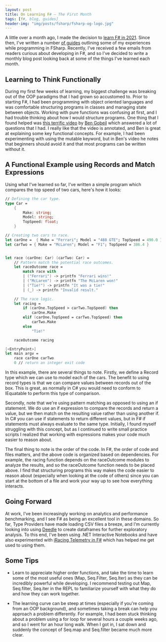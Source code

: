 ```yaml
---
layout: post
title: On Learning F# — The First Month
tags: [f#, blog, guides]
header-img: "img/posts/fsharp/fsharp-og-logo.jpg"
---
```


A little over a month ago, I made the decision to [learn F# in 2021](https://markjames.dev/2021-01-04-why-learning-fsharp-2021/). Since then, I've written a number [of guides](https://markjames.dev/tags/#f#) outlining some of my experiences while programming in FSharp. Recently, I've received a few emails from readers curious about developing in F#, and so I've decided to write a monthly blog post looking back at some of the things I've learned each month.  

## Learning to Think Functionally

During my first few weeks of learning, my biggest challenge was breaking out of the OOP paradigms that I had grown so accustomed to. Prior to starting F#, I had been programming with object oriented languages and was comfortable structuring programs in classes and managing state between objects. Working with pure functions was confusing at first, and I had trouble thinking about how I would structure programs. One thing that I found helped was [this terrific video](https://www.youtube.com/watch?v=SvOInBxPL30) by [Ben Gobeil](https://www.bengobeil.com/#about) which answered a lot of questions that I had. I really like that the video is annotated, and Ben is great at explaining some key functional concepts. For example, I had been experimenting with using the mutable keyword, but in Ben's video he notes that beginners should avoid it and that most programs can be written without it.

## A Functional Example using Records and Match Expressions

Using what I've learned so far, I've written a simple program which compares the top speed of two cars, here's how it looks:

```fsharp
// Defining the car type.
type Car =
    {
        Make: string;
        Model: string;
        TopSpeed: float;
    }

// Creating two cars to race.
let carOne =  { Make = "Ferrari"; Model = "488 GTE"; TopSpeed = 490.0 }
let carTwo = { Make = "McLaren"; Model = "F1"; TopSpeed = 386.4 }


let race (carOne: Car) (carTwo: Car) =
    // Pattern match the potential race outcomes.
    let raceOutcome race =
        match race with
        | ("Ferrari") -> printfn "Ferrari wins!"
        | ("McLaren") -> printfn "The McLaren won!"
        | ("Tie!") -> printfn "It was a tie!"
        | (_) -> printfn "Invalid result."

    // The race logic.
    let racing =
        if (carOne.TopSpeed > carTwo.TopSpeed) then
            carOne.Make
        elif (carOne.TopSpeed = carTwo.TopSpeed) then
            carTwo.Make
        else
            "Tie!"

    raceOutcome racing

[<EntryPoint>]
let main argv =
    race carOne carTwo
    0 // return an integer exit code
```
In this example, there are several things to note. Firstly, we define a Record type which we can use to model each of the cars. The benefit to using record types is that we can compare values between records out of the box. This is great, as normally in C# you would need to conform to IEquatable to perform this type of comparison. 

Secondly, note that we're using pattern matching as opposed to using an if statement. We do use an if expression to compare the records and return a value, but we then match on the resulting value rather than using another if. In C# you can use if statements to return different values, but in F# if statements must always evaluate to the same type. Initially, I found myself struggling with this concept, but as I continued to write small practice scripts I realized that working with expressions makes your code much easier to reason about.

The final thing to note is the order of the code. In F#, the order of code and files matters, and the above code is organized based on dependencies. For example, the racing function depends on the raceOutcome modules to analyze the results, and so the raceOutcome function needs to be placed above. I find that structuring programs this way makes the code easier to reason about (especially when looking at the code of others) since you can start at the bottom of a file and work your way up to see how everything interacts.

## Going Forward

At work, I've been increasingly working on analytics and performance benchmarking, and I see F# as being an excellent tool in these domains. So far, Type Providers have made loading CSV files a breeze, and I'm currently looking into using [Deedle](https://bluemountaincapital.github.io/Deedle/index.html) to create dataframes for further exploratory analysis. To this end, I've been using .NET Interactive Notebooks and have also experimented with [iRacing Telemetry in F#](/2021-02-09-iracing-telemetry-fsharp/) which has helped me get used to using them.

## Some Tips

* Learn to appreciate higher order functions, and take the time to learn some of the most useful ones (Map, Seq.Filter, Seq.Iter) as they can be incredibly powerful while developing. I recommend testing out Map, Seq.filter, Seq.iter in the REPL to familiarize yourself with what they do and how they can work together.

* The learning curve can be steep at times (especially if you're coming from an OOP background), and sometimes taking a break can help you approach a problem differently. For example, I had been stuck thinking about a problem using a for loop for several hours a couple weeks ago, and so I went for an hour long walk. When I got in, I sat down and suddenly the concept of Seq.map and Seq.filter became much more clear.